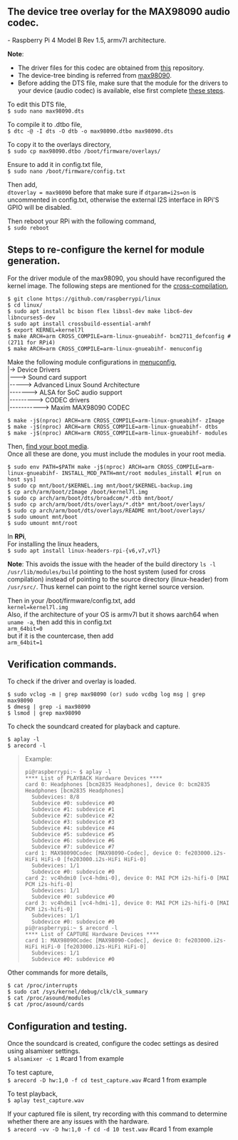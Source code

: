 ## The device tree overlay for the MAX98090 audio codec.
\- Raspberry Pi 4 Model B Rev 1.5, armv7l architecture.

**Note**: 
* The driver files for this codec are obtained from [this](https://github.com/raspberrypi/linux/blob/rpi-6.6.y/sound/soc/codecs/max98090.c) repository.
* The device-tree binding is referred from [max98090](https://github.com/raspberrypi/linux/blob/rpi-6.6.y/Documentation/devicetree/bindings/sound/maxim%2Cmax98090.yaml).
* Before adding the DTS file, make sure that the module for the drivers to your device (audio codec) is available, else first complete [these steps](#Steps-to-re-configure-the-kernel-for-module-generation).

To edit this DTS file,<br>
 ```$ sudo nano max98090.dts```<br>
 
To compile it to .dtbo file,<br>
 ```$ dtc -@ -I dts -O dtb -o max98090.dtbo max98090.dts```<br>
 
To copy it to the overlays directory,<br>
 ```$ sudo cp max98090.dtbo /boot/firmware/overlays/```<br>
 
Ensure to add it in config.txt file,<br>
 ```$ sudo nano /boot/firmware/config.txt```<br>
 
Then add,<br>
 ```dtoverlay = max98090``` before that make sure if ```dtparam=i2s=on``` is uncommented in config.txt, otherwise the external I2S interface in RPi'S GPIO will be disabled.<br>
 
Then reboot your RPi with the following command,<br>
 ```$ sudo reboot```


## Steps to re-configure the kernel for module generation.
For the driver module of the max98090, you should have reconfigured the kernel image. The following steps are mentioned for the [cross-compilation](https://www.raspberrypi.com/documentation/computers/linux_kernel.html#cross-compile-the-kernel),<br>
```
$ git clone https://github.com/raspberrypi/linux
$ cd linux/
$ sudo apt install bc bison flex libssl-dev make libc6-dev libncurses5-dev
$ sudo apt install crossbuild-essential-armhf
$ export KERNEL=kernel7l
$ make ARCH=arm CROSS_COMPILE=arm-linux-gnueabihf- bcm2711_defconfig #(2711 for RPi4)
$ make ARCH=arm CROSS_COMPILE=arm-linux-gnueabihf- menuconfig
```
Make the following module configurations in [menuconfig](https://www.raspberrypi.com/documentation/computers/linux_kernel.html#menuconfig),<br>
 |-> Device Drivers<br>
 |---> Sound card support<br>
 |-----> Advanced Linux Sound Architecture<br>
 |-------> ALSA for SoC audio support<br>
 |---------> CODEC drivers<br>
 |-----------> Maxim MAX98090 CODEC
```
$ make -j$(nproc) ARCH=arm CROSS_COMPILE=arm-linux-gnueabihf- zImage
$ make -j$(nproc) ARCH=arm CROSS_COMPILE=arm-linux-gnueabihf- dtbs
$ make -j$(nproc) ARCH=arm CROSS_COMPILE=arm-linux-gnueabihf- modules
```
Then, [find your boot media](https://www.raspberrypi.com/documentation/computers/linux_kernel.html#find-your-boot-media).<br>
Once all these are done, you must include the modules in your root media.<br>
```
$ sudo env PATH=$PATH make -j$(nproc) ARCH=arm CROSS_COMPILE=arm-linux-gnueabihf- INSTALL_MOD_PATH=mnt/root modules_install #[run on host sys]
$ sudo cp mnt/boot/$KERNEL.img mnt/boot/$KERNEL-backup.img 
$ cp arch/arm/boot/zImage /boot/kernel7l.img
$ sudo cp arch/arm/boot/dts/broadcom/*.dtb mnt/boot/
$ sudo cp arch/arm/boot/dts/overlays/*.dtb* mnt/boot/overlays/
$ sudo cp arch/arm/boot/dts/overlays/README mnt/boot/overlays/
$ sudo umount mnt/boot
$ sudo umount mnt/root
```
In **RPi**,<br>
For installing the linux headers,<br>
```$ sudo apt install linux-headers-rpi-{v6,v7,v7l}```<br>

**Note**: This avoids the issue with the header of the build directory `ls -l /usr/lib/modules/build` pointing to the host system (used for cross compilation) instead of pointing to the source directory (linux-header) from `/usr/src/`. Thus kernel can point to the right kernel source version.

Then in your /boot/firmware/config.txt, add<br>
```kernel=kernel7l.img```<br>
Also, if the architecture of your OS is armv7l but it shows aarch64 when `uname -a`, then add this in config.txt<br>
```arm_64bit=0```<br>
but if it is the countercase, then add<br>
```arm_64bit=1```<br>


## Verification commands.
To check if the driver and overlay is loaded.
```
$ sudo vclog -m | grep max98090 (or) sudo vcdbg log msg | grep max98090
$ dmesg | grep -i max98090
$ lsmod | grep max98090
```
To check the soundcard created for playback and capture.
```
$ aplay -l
$ arecord -l
```
> Example:
> ```
> pi@raspberrypi:~ $ aplay -l
> **** List of PLAYBACK Hardware Devices ****
> card 0: Headphones [bcm2835 Headphones], device 0: bcm2835 Headphones [bcm2835 Headphones]
>   Subdevices: 8/8
>   Subdevice #0: subdevice #0
>   Subdevice #1: subdevice #1
>   Subdevice #2: subdevice #2
>   Subdevice #3: subdevice #3
>   Subdevice #4: subdevice #4
>   Subdevice #5: subdevice #5
>   Subdevice #6: subdevice #6
>   Subdevice #7: subdevice #7
> card 1: MAX98090Codec [MAX98090-Codec], device 0: fe203000.i2s-HiFi HiFi-0 [fe203000.i2s-HiFi HiFi-0]
>   Subdevices: 1/1
>   Subdevice #0: subdevice #0
> card 2: vc4hdmi0 [vc4-hdmi-0], device 0: MAI PCM i2s-hifi-0 [MAI PCM i2s-hifi-0]
>   Subdevices: 1/1
>   Subdevice #0: subdevice #0
> card 3: vc4hdmi1 [vc4-hdmi-1], device 0: MAI PCM i2s-hifi-0 [MAI PCM i2s-hifi-0]
>   Subdevices: 1/1
>   Subdevice #0: subdevice #0
> pi@raspberrypi:~ $ arecord -l
> **** List of CAPTURE Hardware Devices ****
> card 1: MAX98090Codec [MAX98090-Codec], device 0: fe203000.i2s-HiFi HiFi-0 [fe203000.i2s-HiFi HiFi-0]
>   Subdevices: 1/1
>   Subdevice #0: subdevice #0
> ```
Other commands for more details,
```
$ cat /proc/interrupts
$ sudo cat /sys/kernel/debug/clk/clk_summary
$ cat /proc/asound/modules
$ cat /proc/asound/cards
```


## Configuration and testing.
Once the soundcard is created, configure the codec settings as desired using alsamixer settings.<br>
```$ alsamixer -c 1``` #card 1 from example<be>

To test capture,<br>
```$ arecord -D hw:1,0 -f cd test_capture.wav``` #card 1 from example<be>

To test playback,<br>
```$ aplay test_capture.wav```<br>

If your captured file is silent, try recording with this command to determine whether there are any issues with the hardware.<br>
```$ arecord -vv -D hw:1,0 -f cd -d 10 test.wav``` #card 1 from example<br>
